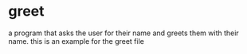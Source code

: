 # greet
a program that asks the user for their name and greets them with their name.
this is an example for the greet file
